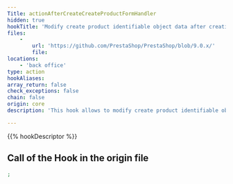 ```yaml
---
Title: actionAfterCreateCreateProductFormHandler
hidden: true
hookTitle: 'Modify create product identifiable object data after creating it'
files:
    -
        url: 'https://github.com/PrestaShop/PrestaShop/blob/9.0.x/'
        file: 
locations:
    - 'back office'
type: action
hookAliases: 
array_return: false
check_exceptions: false
chain: false
origin: core
description: 'This hook allows to modify create product identifiable object forms data after it was created'

---
```


{{% hookDescriptor %}}

## Call of the Hook in the origin file

```php
;
```
